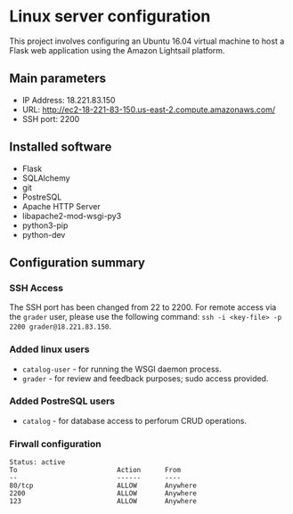 # Linux server configuration 

This project involves configuring an Ubuntu 16.04 virtual machine to host a Flask web application using the Amazon Lightsail platform.

## Main parameters
* IP Address: 18.221.83.150
* URL: http://ec2-18-221-83-150.us-east-2.compute.amazonaws.com/
* SSH port: 2200

## Installed software
* Flask
* SQLAlchemy
* git
* PostreSQL
* Apache HTTP Server
* libapache2-mod-wsgi-py3
* python3-pip
* python-dev

## Configuration summary
### SSH Access
The SSH port has been changed from 22 to 2200. For remote access via the `grader` user, please use the following command:
`ssh -i <key-file> -p 2200 grader@18.221.83.150`.

### Added linux users
* `catalog-user` - for running the WSGI daemon process.
* `grader` - for review and feedback purposes; sudo access provided.

### Added PostreSQL users
* `catalog` - for database access to perforum CRUD operations.

### Firwall configuration
```
Status: active
To                         Action      From
--                         ------      ----
80/tcp                     ALLOW       Anywhere                  
2200                       ALLOW       Anywhere                  
123                        ALLOW       Anywhere  
```


